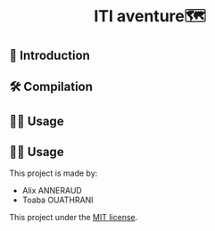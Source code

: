 <h1 align="center">ITI aventure🗺️</h1>

## 🚀 Introduction

## 🛠️ Compilation

## 🏃‍♂️ Usage

## 🏃‍♂️ Usage

This project is made by:
- Alix ANNERAUD
- Toaba OUATHRANI

This project under the [MIT license](License).
